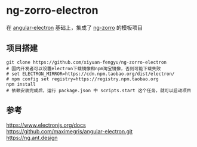 # ng-zorro-electron  
在 [angular-electron](https://github.com/maximegris/angular-electron.git) 基础上，集成了 [ng-zorro](https://ng.ant.design/docs/introduce/zh) 的模板项目  

## 项目搭建  
```
git clone https://github.com/xiyuan-fengyu/ng-zorro-electron
# 国内开发者可以设置electron下载镜像和npm淘宝镜像，否则可能下载失败
# set ELECTRON_MIRROR=https://cdn.npm.taobao.org/dist/electron/
# npm config set registry=https://registry.npm.taobao.org  
npm install
# 依赖安装完成后，运行 package.json 中 scripts.start 这个任务，就可以启动项目  
```  

## 参考  
https://www.electronjs.org/docs  
https://github.com/maximegris/angular-electron.git  
https://ng.ant.design  

